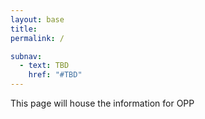 ```yaml
---
layout: base
title:
permalink: /

subnav:
  - text: TBD
    href: "#TBD"
---
```


This page will house the information for OPP
